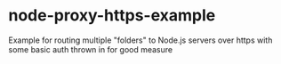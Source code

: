 node-proxy-https-example
========================

Example for routing multiple "folders" to Node.js servers over https with some basic auth thrown in for good measure